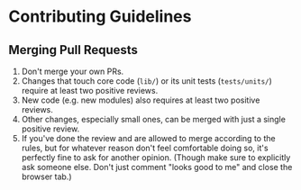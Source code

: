 # Contributing Guidelines

## Merging Pull Requests

1. Don't merge your own PRs.
2. Changes that touch core code (`lib/`) or its unit tests (`tests/units/`) require at least two positive reviews.
3. New code (e.g. new modules) also requires at least two positive reviews.
4. Other changes, especially small ones, can be merged with just a single positive review.
5. If you've done the review and are allowed to merge according to the rules, but for whatever reason don't feel comfortable doing so, it's perfectly fine to ask for another opinion. (Though make sure to explicitly ask someone else. Don't just comment "looks good to me" and close the browser tab.)
